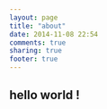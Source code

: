 ```yaml
---
layout: page
title: "about"
date: 2014-11-08 22:54
comments: true
sharing: true
footer: true
---
```


<h2>hello world !</h2>

